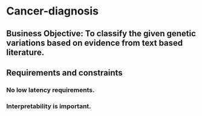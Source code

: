 # Cancer-diagnosis

## Business Objective: To classify the given genetic variations based on evidence from text based literature.


##  Requirements and constraints
### No low latency requirements.
### Interpretability is important.
